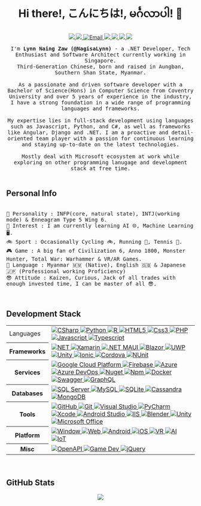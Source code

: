 <h1 align="center"> Hi there!, こんにちは!, မင်္ဂလာပါ! 👋 </h1>
<p align="center" align='right'>
  <a target="_blank" href="https://www.lynnnaing.dev/"> 
    <img src="https://img.shields.io/badge/lynnnaing.dev%20-%231572B6.svg?style=for-the-badge&logo=GoogleChrome&logoColor=white" />
  </a><!-- Website -->
  <a target="_blank" href="https://www.linkedin.com/in/lynn-naing-zaw-a2a700148/"> <!-- LinkedIn -->
    <img src="https://img.shields.io/badge/LinkedIn%20-%231572B6.svg?&style=for-the-badge&logo=Linkedin&logoColor=white" />
  </a>
  <a target="_blank" href="mailto:lynnnaingzaw@gmail.com"> <!-- Email -->
    <img alt="Email" src="https://img.shields.io/badge/Email%20-%231572B6.svg?&style=for-the-badge&logo=Gmail&logoColor=white" />
  </a>
  <a target="_blank" href="https://www.coursera.org/user/ad626ff97cae76d42ef9406baea2fd4c"> <!-- coursera -->
    <img src="https://img.shields.io/badge/coursera%20-%231572B6.svg?&style=for-the-badge&logo=Coursera&logoColor=white" />
  </a>
  <a target="_blank" href="https://stackoverflow.com/users/10222785/nagisa-lynn">  <!-- Stackoverflow -->
    <img src="https://img.shields.io/badge/SOF%20-%231572B6.svg?&style=for-the-badge&logo=Stackoverflow&logoColor=white" />
  </a>
  <a target="_blank" href="https://www.kaggle.com/nagisalynn">  <!-- Kaggle -->
    <img src="https://img.shields.io/badge/kaggle%20-%231572B6.svg?&style=for-the-badge&logo=Kaggle&logoColor=white" />
  </a>
  <a target="_blank" href="#">  <!-- Count -->
    <img src="https://komarev.com/ghpvc/?username=NagisaLynn&style=for-the-badge" style="max-width: 100%;">
  </a>
</p>

<p align="center">
  <samp>I'm <b>Lynn Naing Zaw (@NagisaLynn)</b> - a .NET Developer, Tech Enthusiast and Software Architect currently working in Singapore. 
    <br>Third-Generation Chinese, born and raised in Aungban, Southern Shan State, Myanmar. 
    <br>
    <br>As a passionate and driven software developer with a Bachelor of Science(Hons) in Computer Science from Coventry University and over 5 years of experience in the industry, I have a strong foundation in a wide range of programming languages and frameworks.
    <br>
    <br>My expertise lies in full-stack development using languages such as Javascript, Python, and C#, as well as frameworks like Angular, Django and .NET. I am a proactive and detail-oriented team player with a passion for continuous learning and staying up-to-date on the latest technologies.
    <br>
    <br>Mostly deal with Microsoft ecosystem at work while exploring on other programming lanugage and development stack at free time.
  </samp>
  <br/>
  <br/>
</p>

<h2 align="left">Personal Info</h2>

<p align="left" align='right'>
  <samp> 
    <br> 🤪 Personality : INFP(core, natural state), INTJ(working mode) & Enneagram Type 5 Wing 6.
    <br> 🔭 Interest : I am currently learning AI 🌐, Machine Learning 🖥️.
    <br> 🚲 Sport : Occasionally Cycling 🚲, Running 🏃, Tennis 🎾.
    <br> 🎮 Game : A big fan of Civilization 6, Anno 1800, Monster Hunter, Total War: Warhammer & VR/AR Games.
    <br> 🎌 Language : Myanmar 🇲🇲 (Native), English 🇬🇧 & Japanese 🇯🇵 (Professional working Proficiency)
    <br> 😎 Attitude : Kaizen, Curious, Jack of all trades with enough invested time, I can be master of all 😎. 
  </samp> 
</p>
<br/>

<h2 align="left">Development Stack</h2>

<table>
  <tr>
    <td>Languages</td>
     <td> <!-- Languages --->
      <a target="_blank" href="#">
        <img alt="CSharp" src="https://img.shields.io/badge/c%23%20-%231572B6.svg?&style=for-the-badge&logo=c-sharp&logoColor=white"/> 
      </a>
      <a target="_blank" href="#">
        <img alt="Python" src="https://img.shields.io/badge/python%20-%231572B6.svg?&style=for-the-badge&logo=python&logoColor=white"/> 
      </a>
       <a target="_blank" href="#">
        <img alt="R" src="https://img.shields.io/badge/R%20-%231572B6.svg?&style=for-the-badge&logo=R&logoColor=white" />
      </a>
      <a target="_blank" href="#">
        <img alt="HTML5" src="https://img.shields.io/badge/Html5%20-%231572B6.svg?&style=for-the-badge&logo=html5&logoColor=white" />
      </a>
      <a target="_blank" href="#">
        <img alt="Css3" src="https://img.shields.io/badge/Css3%20-%231572B6.svg?&style=for-the-badge&logo=css3&logoColor=white" />
      </a>
      <a target="_blank" href="#">
        <img alt="PHP" src="https://img.shields.io/badge/PHP%20-%231572B6.svg?&style=for-the-badge&logo=php&logoColor=white" />
      </a>
      <a target="_blank" href="#">
        <img alt="Javascript" src="https://img.shields.io/badge/Javascript%20-%231572B6.svg?&style=for-the-badge&logo=javascript&logoColor=white" />
      </a>
       <a target="_blank" href="#">
        <img alt="Typescript" src="https://img.shields.io/badge/Typescript%20-%231572B6.svg?&style=for-the-badge&logo=Typescript&logoColor=white" />
      </a>
    </td> <!-- End of Languages --->
  </tr>
  
  <tr>
   <th>Frameworks</th>
    <td> <!-- Frameworks --->
      <a target="_blank" href="#">
        <img alt="NET" src="https://img.shields.io/badge/-.NET-%231572B6?style=for-the-badge&logo=%2ENET&logoColor=white"/>
      </a>
      <a target="_blank" href="#">
        <img alt="Xamarin" src="https://img.shields.io/badge/Xamarin-%231572B6?style=for-the-badge&logo=Xamarin&logoColor=white"/>
      </a>
      <a target="_blank" href="#">
        <img alt=".NET MAUI" src="https://img.shields.io/badge/MAUI-%231572B6?style=for-the-badge&logo=.NETMAUI&logoColor=white"/>
      </a>
      <a target="_blank" href="#">
        <img alt="Blazor" src="https://img.shields.io/badge/Blazor-%231572B6?style=for-the-badge&logo=Blazor&logoColor=white"/>
      </a>
      <a target="_blank" href="#">
        <img alt="UWP" src="https://img.shields.io/badge/UMP-%231572B6?style=for-the-badge&logo=windows&logoColor=white"/>
      </a>
      <a target="_blank" href="#">
        <img alt="Unity" src="https://img.shields.io/badge/Unity-%231572B6?style=for-the-badge&logo=unity&logoColor=white"/>
      </a>
      <a target="_blank" href="#">
        <img alt="Ionic" src="https://img.shields.io/badge/Ionic-%231572B6?style=for-the-badge&logo=ionic&logoColor=white"/>
      </a>
      <a target="_blank" href="#">
        <img alt="Cordova" src="https://img.shields.io/badge/Cordova-%231572B6?style=for-the-badge&logo=ApacheCordova&logoColor=white"/>
      </a>
       <a target="_blank" href="#">
        <img alt="NUnit" src="https://img.shields.io/badge/NUnit-%231572B6?style=for-the-badge&logo=Nunit&logoColor=white"/>
      </a>
    </td> <!-- End of Frameworks --->
  </tr>
  
  <tr>
    <th>Services</th>
    <td> <!-- Services --->
      <a target="_blank" href="#">
        <img alt="Google Cloud Platform" src="https://img.shields.io/badge/Google Cloud Platform-%231572B6.svg?&style=for-the-badge&logo=googlecloud&logoColor=white" /> 
      </a>
      <a target="_blank" href="#">
        <img alt="Firebase" src="https://img.shields.io/badge/Firebase-%231572B6.svg?&style=for-the-badge&logo=firebase&logoColor=white" /> 
      </a>
      <a target="_blank" href="#">
        <img alt="Azure" src="https://img.shields.io/badge/Azure-%231572B6.svg?&style=for-the-badge&logo=microsoftazure&logoColor=white" /> 
      </a> 
      <a target="_blank" href="#">
        <img alt="Azure DevOps" src="https://img.shields.io/badge/Azure DevOps-%231572B6.svg?&style=for-the-badge&logo=AzureDevOps&logoColor=white" /> 
      </a>
      <a target="_blank" href="#">
        <img alt="Nuget" src="https://img.shields.io/badge/Nuget-%231572B6.svg?&style=for-the-badge&logo=nuget&logoColor=white" /> 
      </a>
      <a target="_blank" href="#">
        <img alt="Npm" src="https://img.shields.io/badge/Npm-%231572B6.svg?&style=for-the-badge&logo=Npm&logoColor=white" /> 
      </a>
      <a target="_blank" href="#">
        <img alt="Docker" src="https://img.shields.io/badge/Docker-%231572B6.svg?&style=for-the-badge&logo=Docker&logoColor=white" /> 
      </a>
      <a target="_blank" href="#">
        <img alt="Swagger" src="https://img.shields.io/badge/Swagger-%231572B6.svg?&style=for-the-badge&logo=Swagger&logoColor=white" /> 
      </a>
      <a target="_blank" href="#">
        <img alt="GraphQL" src="https://img.shields.io/badge/GraphQL-%231572B6.svg?&style=for-the-badge&logo=GraphQL&logoColor=white" /> 
      </a>
    </td>  <!-- End of Services --->
  </tr>
  
   <tr>
    <th>Databases</th>
    <td>  <!-- Databases --->
      <a target="_blank" href="#">
        <img alt="SQL Server" src="https://img.shields.io/badge/MS sql server%20-%231572B6.svg?&style=for-the-badge&logo=microsoftsqlserver&logoColor=white" />
      </a>
      <a target="_blank" href="#">
        <img alt="MySQL" src="https://img.shields.io/badge/MySql%20-%231572B6.svg?&style=for-the-badge&logo=mysql&logoColor=white" />
      </a>
      <a target="_blank" href="#">
        <img alt="SQLite" src="https://img.shields.io/badge/SQLite%20-%231572B6.svg?&style=for-the-badge&logo=SQLite&logoColor=white" />
      </a>
      <a target="_blank" href="#">
        <img alt="Cassandra" src="https://img.shields.io/badge/Cassandra%20-%231572B6.svg?&style=for-the-badge&logo=ApacheCassandra&logoColor=white" />
      </a>
      <a target="_blank" href="#">
        <img alt="MongoDB" src="https://img.shields.io/badge/MongoDB%20-%231572B6.svg?&style=for-the-badge&logo=MongoDB&logoColor=white" />
      </a>
    </td> <!-- End of Databases --->
  </tr>
  
  <tr>
    <th>Tools</th>
    <td>  <!-- Tools --->
      <a target="_blank" href="#">
        <img alt="GitHub" src="https://img.shields.io/badge/github%20-%231572B6.svg?&style=for-the-badge&logo=github&logoColor=white" />
      </a>
      <a target="_blank" href="#">
        <img alt="Git" src="https://img.shields.io/badge/git%20-%231572B6.svg?&style=for-the-badge&logo=git&logoColor=white" />
      </a>
      <a target="_blank" href="#">
        <img alt="Visual Studio" src="https://img.shields.io/badge/visual studio%20-%231572B6.svg?&style=for-the-badge&logo=visualstudio&logoColor=white" />
      </a><a target="_blank" href="#">
        <img alt="PyCharm" src="https://img.shields.io/badge/PyCharm%20-%231572B6.svg?&style=for-the-badge&logo=pycharm&logoColor=white" />
      </a>
      <a target="_blank" href="#">
        <img alt="Xcode" src="https://img.shields.io/badge/Xcode%20-%231572B6.svg?&style=for-the-badge&logo=xcode&logoColor=white" />
      </a>
      <a target="_blank" href="#">
        <img alt="Android Studio" src="https://img.shields.io/badge/android studio%20-%231572B6.svg?&style=for-the-badge&logo=androidstudio&logoColor=white" />
      </a>
      <a target="_blank" href="#">
        <img alt="IIS" src="https://img.shields.io/badge/iis%20-%231572B6.svg?&style=for-the-badge&logo=windows&logoColor=white" />
      </a>
      <a target="_blank" href="#">
        <img alt="Blender" src="https://img.shields.io/badge/Blender%20-%231572B6.svg?&style=for-the-badge&logo=blender&logoColor=white" />
      </a>
       <a target="_blank" href="#">
        <img alt="Unity" src="https://img.shields.io/badge/unity%20-%231572B6.svg?&style=for-the-badge&logo=unity&logoColor=white" /> 
      </a>
      <a target="_blank" href="#">
        <img alt="Microsoft Office" src="https://img.shields.io/badge/office%20-%231572B6.svg?&style=for-the-badge&logo=microsoftoffice&logoColor=white" /> 
      </a>
    </td> <!-- End of Tools --->
  </tr>
  
  <tr>
    <th>Platform</th>
    <td> <!-- Platform --->
      <a target="_blank" href="#">
        <img alt="Window" src="https://img.shields.io/badge/window%20-%231572B6.svg?&style=for-the-badge&logo=windows&logoColor=white" /> 
      </a>
      <a target="_blank" href="#">
        <img alt="Web" src="https://img.shields.io/badge/web%20-%231572B6.svg?&style=for-the-badge&logo=googlechrome&logoColor=white" /> 
      </a>
      <a target="_blank" href="#">
        <img alt="Android" src="https://img.shields.io/badge/Android%20-%231572B6.svg?&style=for-the-badge&logo=Android&logoColor=white" /> 
      </a>
      <a target="_blank" href="#">
        <img alt="iOS" src="https://img.shields.io/badge/iOS%20-%231572B6.svg?&style=for-the-badge&logo=iOS&logoColor=white" /> 
      </a>
      <a target="_blank" href="#">
        <img alt="VR" src="https://img.shields.io/badge/VR%20-%231572B6.svg?&style=for-the-badge&logo=virtualreality&logoColor=white" /> 
      </a>
      <a target="_blank" href="#">
        <img alt="AI" src="https://img.shields.io/badge/AI%20-%231572B6.svg?&style=for-the-badge&logo=I&logoColor=white" /> 
      </a>
      <a target="_blank" href="#">
        <img alt="IoT" src="https://img.shields.io/badge/iot%20-%231572B6.svg?&style=for-the-badge&logo=iot&logoColor=white" /> 
      </a>
    </td> <!-- End of Platform --->
  </tr>
  
  <tr>
    <th>Misc</th>
    <td> <!-- Misc --->
      <a target="_blank" href="#">
        <img alt="OpenAPI" src="https://img.shields.io/badge/RESTful API%20-%231572B6.svg?&style=for-the-badge&logo=RESTfulAPI&logoColor=white" /> 
      </a>
      <a target="_blank" href="#">
        <img alt="Game Dev" src="https://img.shields.io/badge/game dev%20-%231572B6.svg?&style=for-the-badge&logo=playstationcontroller&logoColor=white" /> 
      </a>
      <a target="_blank" href="#">
        <img alt="jQuery" src="https://img.shields.io/badge/jQuery%20-%231572B6.svg?&style=for-the-badge&logo=jQuery&logoColor=white" /> 
      </a>
    </td> <!-- End of Misc --->
  </tr>
</table>
<br/>

<!--<h2 align="left">Achievements</h2>

<p align="left" align='right'>
  <a target="_blank" href="#">
    <img src="https://img.shields.io/badge/🎌 Language-Burmese (Native)-informational?style=for-the-badge&logo=Language&logoColor=white" />
    <img src="https://img.shields.io/badge/English (Professional Lvl)-informational?style=for-the-badge&logo=Language&logoColor=white" />
    <img src="https://img.shields.io/badge/Japanese (Professional Lvl)-informational?style=for-the-badge&logo=Language&logoColor=white" />
  </a>
</p>
<br/>-->

<h2 align="left">GitHub Stats</h2>
<p align = "center">
  
  <!--<a href="https://stackoverflow.com/users/10222785/nagisa-lynn">
    <Img src = "https://github-readme-stackoverflow.vercel.app/?userID=10222785&theme=tokyonight"/>
  </a>-->
  <a href="https://https://github.com/NagisaLynn">
    <img src = "https://github-readme-stats.vercel.app/api?username=NagisaLynn&show_icons=true&line_height=27&theme=tokyonight" />
  </a>
  <!--<a href="https://github.com/NagisaLynn">
    <img src = "https://github-readme-stats.vercel.app/api/top-langs/?username=NagisaLynn&hide=css,html&theme=tokyonight">
  </a>-->
</p>




<!---
NagisaLynn/NagisaLynn is a ✨ special ✨ repository because its `README.md` (this file) appears on your GitHub profile.
You can click the Preview link to take a look at your changes.
--->
